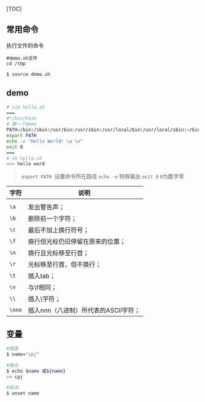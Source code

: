 [TOC]

## 常用命令
执行文件的命令
```
#demo.sh文件
cd /tmp

$ source demo.sh  
```
## demo

```bash
# vim hello.sh 
===
#!/bin/bash
# 第一个demo
PATH=/bin:/sbin:/usr/bin:/usr/sbin:/usr/local/bin:/usr/local/sbin:~/bin
export PATH
echo -e "Hello World! \a \n"
exit 0
===
# sh hello.sh
>>> hello word
```
>`export PATH `设置命令所在路径
>`echo -e` 特殊输出
>`exit 0`  `0`为数字零

|字符|说明|
|---|---|
|	|	|
|`\a`| 发出警告声；|
|`\b`| 删除前一个字符；|
|`\c`| 最后不加上换行符号；|
|`\f`| 换行但光标仍旧停留在原来的位置；|
|`\n`| 换行且光标移至行首；|
|`\r`| 光标移至行首，但不换行；|
|`\t`| 插入tab；|
|`\v`| 与\f相同；|
|`\\ `|插入\字符；|
|`\nnn`| 插入nnn（八进制）所代表的ASCII字符；|


## 变量
```bash
#赋值
$ name="cpj"

#输出
$ echo $name 或${name}
>> cpj

#取消
$ unset name

```


